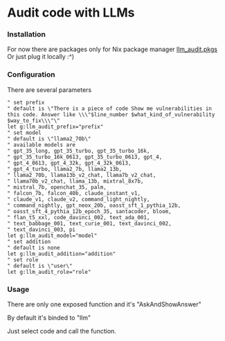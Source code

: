 # Audit code with LLMs
### Installation
For now there are packages only for Nix package manager
[llm_audit.pkgs](https://github.com/TheSaintDiratof/llm_audit.pkgs)
Or just plug it locally :^)
### Configuration
There are several parameters
```vim
" set prefix
" default is \"There is a piece of code Show me vulnerabilities in this code. Answer like \\\"$line_number $what_kind_of_vulnerability $way_to_fix\\\"\"
let g:llm_audit_prefix="prefix"
" set model
" default is \"llama2_70b\"
" available models are
" gpt_35_long, gpt_35_turbo, gpt_35_turbo_16k,
" gpt_35_turbo_16k_0613, gpt_35_turbo_0613, gpt_4,
" gpt_4_0613, gpt_4_32k, gpt_4_32k_0613,
" gpt_4_turbo, llama2_7b, llama2_13b,
" llama2_70b, llama13b_v2_chat, llama7b_v2_chat,
" llama70b_v2_chat, llama_13b, mixtral_8x7b,
" mistral_7b, openchat_35, palm,
" falcon_7b, falcon_40b, claude_instant_v1,
" claude_v1, claude_v2, command_light_nightly,
" command_nightly, gpt_neox_20b, oasst_sft_1_pythia_12b,
" oasst_sft_4_pythia_12b_epoch_35, santacoder, bloom,
" flan_t5_xxl, code_davinci_002, text_ada_001,
" text_babbage_001, text_curie_001, text_davinci_002,
" text_davinci_003, pi
let g:llm_audit_model="model" 
" set addition
" default is none
let g:llm_audit_addition="addition"
" set role
" default is \"user\"
let g:llm_audit_role="role"
```
### Usage
There are only one exposed function and it's "AskAndShowAnswer"

By default it's binded to "llm"

Just select code and call the function.

